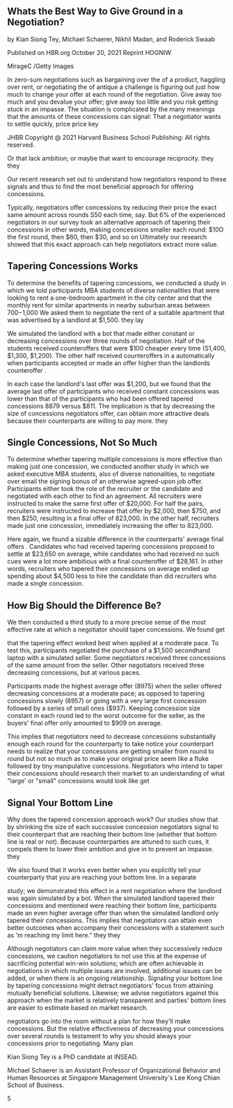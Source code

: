 ## Whats the Best Way to Give Ground in a Negotiation?

by Kian Siong Tey, Michael Schaerer, Nikhil Madan, and Roderick Swaab

Published on HBR.org October 20, 2021 Reprint HOGNIW

<!-- image -->

MirageC /Getty Images

In zero-sum negotiations such as bargaining over the of a product, haggling over rent, or negotiating the of antique a challenge is figuring out just how much to change your offer at each round of the negotiation. Give away too much and you devalue your offer; give away too little and you risk getting stuck in an impasse. The situation is complicated by the many meanings that the amounts of these concessions can signal: That a negotiator wants to settle quickly, price price key

JHBR  Copyright @ 2021 Harvard Business School Publishing: All rights reserved.

Or that lack ambition; or maybe that want to encourage reciprocity. they they

Our recent research set out to understand how negotiators respond to these signals and thus to find the most beneficial approach for offering concessions.

Typically, negotiators offer concessions by reducing their price the exact same amount across rounds S50 each time, say. But 6% of the experienced negotiators in our survey took an alternative approach of tapering their concessions in other words, making concessions smaller each round: $10O the first round, then $60, then $30, and so on Ultimately our research showed that this exact approach can help negotiators extract more value.

## Tapering Concessions Works

To determine the benefits of tapering concessions, we conducted a study in which we told participants MBA students of diverse nationalities that were looking to rent a one-bedroom apartment in the city center and that the monthly rent for similar apartments in nearby suburban areas between $700-$1,000 We asked them to negotiate the rent of a suitable apartment that was advertised by a landlord at $1,500. they lay

We simulated the landlord with a bot that made either constant or decreasing concessions over three rounds of negotiation. Half of the students received counteroffers that were $100 cheaper every time (S1,400, $1,300, $1,200). The other half received counteroffers in a automatically when participants accepted or made an offer higher than the landlords counteroffer .

In each case the landlord's last offer was $1,200, but we found that the average last offer of participants who received constant concessions was lower than that of the participants who had been offered tapered concessions 8879 versus $811. The implication is that by decreasing the size of concessions negotiators offer, can obtain more attractive deals because their counterparts are willing to pay more. they

## Single Concessions, Not So Much

To determine whether tapering multiple concessions is more effective than making just one concession, we conducted another study in which we asked executive MBA students, also of diverse nationalities, to negotiate over email the signing bonus of an otherwise agreed-upon job offer. Participants either took the role of the recruiter or the candidate and negotiated with each other to find an agreement. All recruiters were instructed to make the same first offer of $20,000. For half the pairs, recruiters were instructed to increase that offer by $2,000, then $750, and then $250, resulting in a final offer of 823,000. In the other half, recruiters made just one concession, immediately increasing the offer to 823,000.

Here again, we found a sizable difference in the counterparts' average final offers . Candidates who had received tapering concessions proposed to settle at $23,650 on average, while candidates who had received no such cues were a lot more ambitious with a final counteroffer of $28,161. In other words, recruiters who tapered their concessions on average ended up spending about $4,500 less to hire the candidate than did recruiters who made a single concession.

## How Big Should the Difference Be?

We then conducted a third study to a more precise sense of the most effective rate at which a negotiator should taper concessions. We found get

that the tapering effect worked best when applied at a moderate pace. To test this, participants negotiated the purchase of a $1,500 secondhand laptop with a simulated seller. Some negotiators received three concessions of the same amount from the seller. Other negotiators received three decreasing concessions, but at various paces.

Participants made the highest average offer (8975) when the seller offered decreasing concessions at a moderate pace; as opposed to tapering concessions slowly (8957) or going with a very large first concession followed by a series of small ones ($937). Keeping concession size constant in each round led to the worst outcome for the seller, as the buyers' final offer only amounted to $909 on average.

This implies that negotiators need to decrease concessions substantially enough each round for the counterparty to take notice your counterpart needs to realize that your concessions are getting smaller from round to round but not so much as to make your original price seem like a fluke followed by tiny manipulative concessions. Negotiators who intend to taper their concessions should research their market to an understanding of what "large' or "small" concessions would look like get

## Signal Your Bottom Line

Why does the tapered concession approach work? Our studies show that by shrinking the size of each successive concession negotiators signal to their counterpart that are reaching their bottom line (whether that bottom line is real or not). Because counterparties are attuned to such cues, it compels them to lower their ambition and give in to prevent an impasse. they

We also found that it works even better when you explicitly tell your counterparty that you are reaching your bottom line. In a separate

study; we demonstrated this effect in a rent negotiation where the landlord was again simulated by a bot. When the simulated landlord tapered their concessions and mentioned were reaching their bottom line, participants made an even higher average offer than when the simulated landlord only tapered their concessions. This implies that negotiators can attain even better outcomes when accompany their concessions with a statement such as 'm reaching my limit here." they they

Although negotiators can claim more value when they successively reduce concessions, we caution negotiators to not use this at the expense of sacrificing potential win-win solutions; which are often achievable in negotiations in which multiple issues are involved, additional issues can be added, or when there is an ongoing relationship. Signaling your bottom line by tapering concessions might detract negotiators' focus from attaining mutually beneficial solutions. Likewise; we advise negotiators against this approach when the market is relatively transparent and parties' bottom lines are easier to estimate based on market research.

negotiators go into the room without a plan for how they'll make concessions. But the relative effectiveness of decreasing your concessions over several rounds is testament to why you should always your concessions prior to negotiating. Many plan

<!-- image -->

Kian Siong Tey is a PhD candidate at INSEAD.

<!-- image -->

Michael Schaerer is an Assistant Professor of Organizational Behavior and Human Resources at Singapore Management University's Lee Kong Chian School of Business.

5